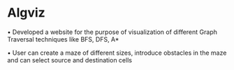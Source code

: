 # Algviz
•	Developed a website for the purpose of visualization of different Graph Traversal techniques like BFS, DFS, A*

•	User can create a maze of different sizes, introduce obstacles in the maze and can select source and destination cells
